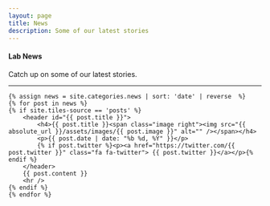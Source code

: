 ```yaml
---
layout: page
title: News
description: Some of our latest stories
---
```


<section>
	<h4>Lab News</h4>
	<p>Catch up on some of our latest stories.</p>
	<hr />

	{% assign news = site.categories.news | sort: 'date' | reverse  %}
	{% for post in news %}
	{% if site.tiles-source == 'posts' %}
		<header id="{{ post.title }}">
			<h4>{{ post.title }}<span class="image right"><img src="{{ absolute_url }}/assets/images/{{ post.image }}" alt="" /></span></h4>
            <p>{{ post.date | date: "%b %d, %Y" }}</p>
			{% if post.twitter %}<p><a href="https://twitter.com/{{ post.twitter }}" class="fa fa-twitter"> {{ post.twitter }}</a></p>{% endif %}
		</header>
        {{ post.content }}
		<hr />
	{% endif %}
	{% endfor %}

</section>
